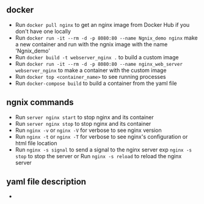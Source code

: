 ## docker 
- Run `docker pull nginx` to get an nginx image from Docker Hub if you don't have one locally
- Run `docker run -it --rm -d -p 8080:80 --name Ngnix_demo nginx` make a new container and run with the ngnix image with the name 'Ngnix_demo'
- Run `docker build -t webserver_nginx .` to build a custom image
- Run `docker run -it --rm -d -p 8080:80 --name nginx_web_server webserver_nginx` to make a container with the custom image
- Run `docker top <container_name>` to see running processes
- Run `docker-compose build` to build a container from the yaml file

## ngnix commands
- Run `server nginx start` to stop nginx and its container
- Run `server nginx stop` to stop nginx and its container
- Run `nginx -v` or `nginx -V` for verbose  to see nginx version
- Run `nginx -t` or `nginx -T` for verbose  to see nginx's configuration or html file location
- Run `nginx -s signal` to send a signal to the nginx server exp `nginx -s stop` to stop the server or Run `nginx -s reload` to reload the nginx server


## yaml file description
- 
